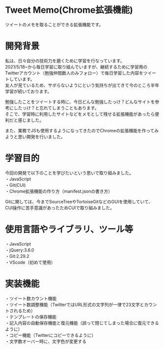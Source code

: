 # Tweet Memo(Chrome拡張機能)
ツイートのメモを取ることができる拡張機能です。

# 開発背景
私は、日々自分の技術力を磨くために学習を行なっています。<br>
2021/5/18~から毎日学習に取り組んでいますが、継続するために学習用のTwitterアカウント（勉強仲間数人のみフォロー）で毎日学習した内容をツイートしています。<br>
友人が見ているため、サボらないようにという気持ちが出てきて今のところ半年学習が続いております。<br>

勉強したことをツイートする時に、今日どんな勉強したっけ？どんなサイトを参考にしたっけ？と忘れてしまうこともあります。<br>
そこで、学習時に利用したサイトなどをメモとして残せる拡張機能があったら便利だと感じました。<br>

また、業務でJSも使用するようになってきたのでChromeの拡張機能を作ってみようと思い開発を行いました。<br>

# 学習目的
今回の開発で以下のことを学びたいという思いで取り組みました。<br>
・JavaScript<br>
・Git(CUI)<br>
・Chrome拡張機能の作り方（manifest.jsonの書き方）<br>

Gitに関しては、今までSourceTreeやTortoiseGitなどのGUIを使用していて、CUI操作に苦手意識があったためCUIで取り組みました。

# 使用言語やライブラリ、ツール等
・JavaScript<br>
・jQuery:3.6.0<br>
・Git:2.29.2<br>
・VScode（初めて使用）<br>

# 実装機能
・ツイート数カウント機能<br>
・ツイート数調整機能（TwitterではURL形式の文字列が一律で23文字とカウントされるため）<br>
・テンプレートの保存機能<br>
・記入内容の自動保存機能と復元機能（誤って閉じてしまった場合に復元できるように）<br>
・コピー機能（Twitterにコピーできるように）<br>
・文字数オーバー時に、文字色が変更する<br>
